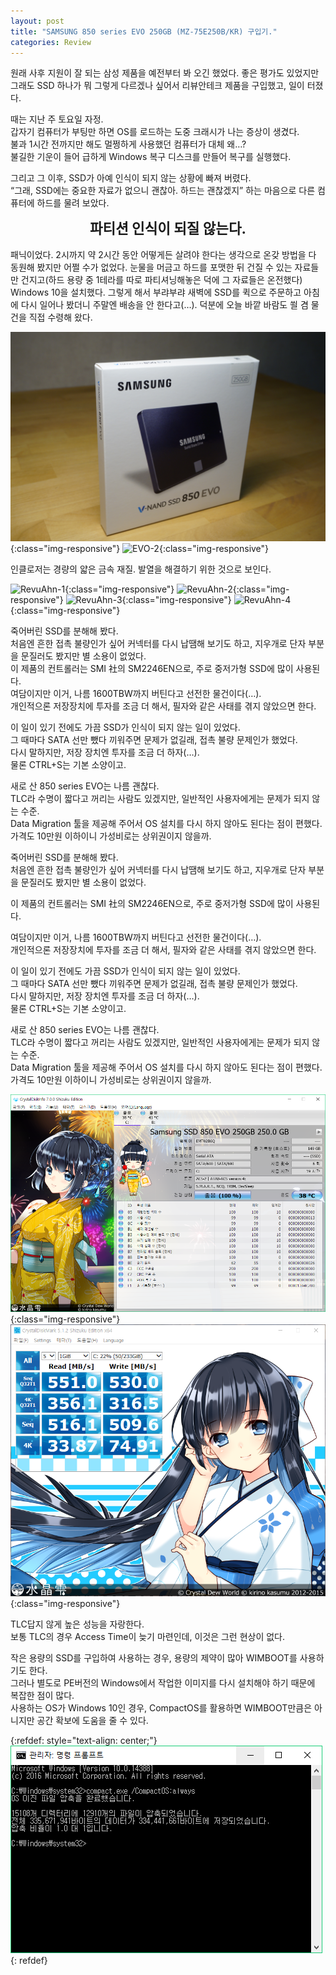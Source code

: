 ```yaml
---
layout: post
title: "SAMSUNG 850 series EVO 250GB (MZ-75E250B/KR) 구입기."
categories: Review
---
```


원래 사후 지원이 잘 되는 삼성 제품을 예전부터 봐 오긴 했었다.
좋은 평가도 있었지만 그래도 SSD 하나가 뭐 그렇게 다르겠나 싶어서 리뷰안테크 제품을 구입했고, 일이 터졌다.

때는 지난 주 토요일 자정.  
갑자기 컴퓨터가 부팅만 하면 OS를 로드하는 도중 크래시가 나는 증상이 생겼다.  
불과 1시간 전까지만 해도 멀쩡하게 사용했던 컴퓨터가 대체 왜…?  
불길한 기운이 들어 급하게 Windows 복구 디스크를 만들어 복구를 실행했다.

그리고 그 이후, SSD가 아예 인식이 되지 않는 상황에 빠져 버렸다.  
“그래, SSD에는 중요한 자료가 없으니 괜찮아. 하드는 괜찮겠지” 하는 마음으로 다른 컴퓨터에 하드를 물려 보았다.

<center><span style="font-weight:700;font-size:1.6em">파티션 인식이 되질 않는다.</span></center>  <br/>
패닉이었다.  
2시까지 약 2시간 동안 어떻게든 살려야 한다는 생각으로 온갖 방법을 다 동원해 봤지만 어쩔 수가 없었다.  
눈물을 머금고 하드를 포맷한 뒤 건질 수 있는 자료들만 건지고(하드 용량 중 1테라를 따로 파티셔닝해놓은 덕에 그 자료들은 온전했다) Windows 10을 설치했다.  
그렇게 해서 부랴부랴 새벽에 SSD를 퀵으로 주문하고 아침에 다시 일어나 봤더니 주말엔 배송을 안 한다고(…).  
덕분에 오늘 바깥 바람도 쐴 겸 물건을 직접 수령해 왔다.

![EVO-1](/assets/img/2016-07-18/DSC1145.jpg){:class="img-responsive"}
![EVO-2](/assets/img/2016-07-18/DSC1150.jpg){:class="img-responsive"}

인클로저는 경량의 얇은 금속 재질. 발열을 해결하기 위한 것으로 보인다.

![RevuAhn-1](/assets/img/2016-07-18/DSC1153.jpg){:class="img-responsive"}
![RevuAhn-2](/assets/img/2016-07-18/DSC1155.jpg){:class="img-responsive"}
![RevuAhn-3](/assets/img/2016-07-18/DSC1156.jpg){:class="img-responsive"}
![RevuAhn-4](/assets/img/2016-07-18/DSC1157.jpg){:class="img-responsive"}

죽어버린 SSD를 분해해 봤다.  
처음엔 흔한 접촉 불량인가 싶어 커넥터를 다시 납땜해 보기도 하고, 지우개로 단자 부분을 문질러도 봤지만 별 소용이 없었다.  
이 제품의 컨트롤러는 SMI 社의 SM2246EN으로, 주로 중저가형 SSD에 많이 사용된다.  
여담이지만 이거, 나름 1600TBW까지 버틴다고 선전한 물건이다(…).  
개인적으론 저장장치에 투자를 조금 더 해서, 필자와 같은 사태를 겪지 않았으면 한다.

이 일이 있기 전에도 가끔 SSD가 인식이 되지 않는 일이 있었다.  
그 때마다 SATA 선만 뺐다 끼워주면 문제가 없길래, 접촉 불량 문제인가 했었다.  
다시 말하지만, 저장 장치엔 투자를 조금 더 하자(…).  
물론 CTRL+S는 기본 소양이고.

새로 산 850 series EVO는 나름 괜찮다.  
TLC라 수명이 짧다고 꺼리는 사람도 있겠지만, 일반적인 사용자에게는 문제가 되지 않는 수준.  
Data Migration 툴을 제공해 주어서 OS 설치를 다시 하지 않아도 된다는 점이 편했다.  
가격도 10만원 이하이니 가성비로는 상위권이지 않을까.

죽어버린 SSD를 분해해 봤다.  
처음엔 흔한 접촉 불량인가 싶어 커넥터를 다시 납땜해 보기도 하고, 지우개로 단자 부분을 문질러도 봤지만 별 소용이 없었다.

이 제품의 컨트롤러는 SMI 社의 SM2246EN으로, 주로 중저가형 SSD에 많이 사용된다.

여담이지만 이거, 나름 1600TBW까지 버틴다고 선전한 물건이다(…).  
개인적으론 저장장치에 투자를 조금 더 해서, 필자와 같은 사태를 겪지 않았으면 한다.

이 일이 있기 전에도 가끔 SSD가 인식이 되지 않는 일이 있었다.  
그 때마다 SATA 선만 뺐다 끼워주면 문제가 없길래, 접촉 불량 문제인가 했었다.  
다시 말하지만, 저장 장치엔 투자를 조금 더 하자(…).  
물론 CTRL+S는 기본 소양이고.

새로 산 850 series EVO는 나름 괜찮다.  
TLC라 수명이 짧다고 꺼리는 사람도 있겠지만, 일반적인 사용자에게는 문제가 되지 않는 수준.  
Data Migration 툴을 제공해 주어서 OS 설치를 다시 하지 않아도 된다는 점이 편했다.  
가격도 10만원 이하이니 가성비로는 상위권이지 않을까.

![Benchmark-1](/assets/img/2016-07-18/SSD_INFO-1.png){:class="img-responsive"}
![Benchmark-2](/assets/img/2016-07-18/SSD_MARK.png){:class="img-responsive"}

TLC답지 않게 높은 성능을 자랑한다.  
보통 TLC의 경우 Access Time이 늦기 마련인데, 이것은 그런 현상이 없다.

작은 용량의 SSD를 구입하여 사용하는 경우, 용량의 제약이 많아 WIMBOOT를 사용하기도 한다.  
그러나 별도로 PE버전의 Windows에서 작업한 이미지를 다시 설치해야 하기 때문에 복잡한 점이 많다.  
사용하는 OS가 Windows 10인 경우, CompactOS를 활용하면 WIMBOOT만큼은 아니지만 공간 확보에 도움을 줄 수 있다.

{:refdef: style="text-align: center;"}
![Benchmark-3](/assets/img/2016-07-18/cmd.png)
{: refdef}
